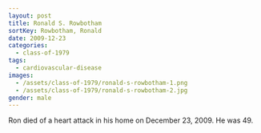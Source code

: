 ```yaml
---
layout: post
title: Ronald S. Rowbotham
sortKey: Rowbotham, Ronald
date: 2009-12-23
categories:
  - class-of-1979
tags:
  - cardiovascular-disease
images:
  - /assets/class-of-1979/ronald-s-rowbotham-1.png
  - /assets/class-of-1979/ronald-s-rowbotham-2.jpg
gender: male
---
```


Ron died of a heart attack in his home on December 23, 2009. He was 49.

